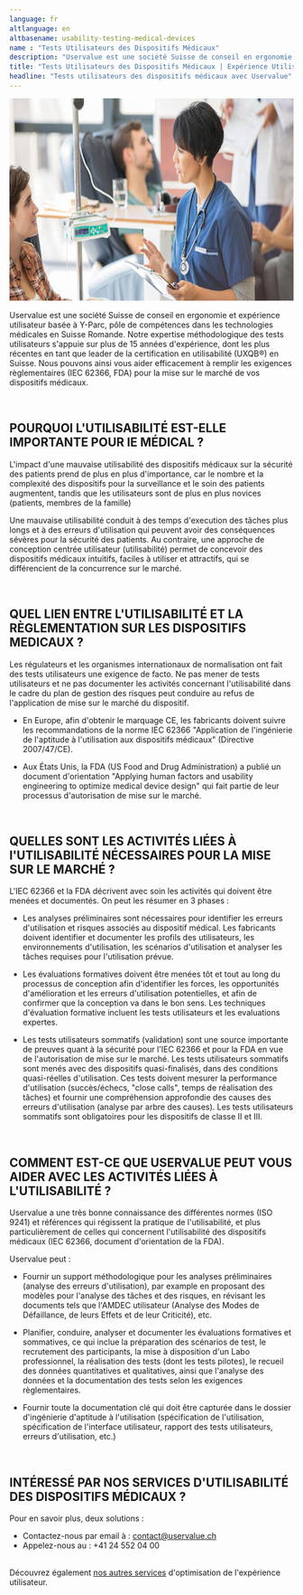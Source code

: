 ```yaml
---
language: fr
altlanguage: en
altbasename: usability-testing-medical-devices
name : "Tests Utilisateurs des Dispositifs Médicaux"
description: "Uservalue est une société Suisse de conseil en ergonomie et expérience utilisateur. Notre expertise méthodologique des tests utilisateurs s'appuie sur plus de 15 années d'expérience, dont les plus récentes en tant que leader de la certification en utilisabilité (UXQB®) en Suisse. Nous pouvons ainsi vous aider efficacement à remplir les exigences règlementaires (IEC 62366, FDA) pour la mise sur le marché de vos dispositifs médicaux."
title: "Tests Utilisateurs des Dispositifs Médicaux | Expérience Utilisateur, UX, Ergonomie | Suisse"
headline: "Tests utilisateurs des dispositifs médicaux avec Uservalue" 
---
```


<p style=text-align:center><img alt="Infirmière s'occupant d'un patient" src=/dist/img/nurse-taking-care-of-patient.jpg style=width:750px;height:358px width=750 height=358 /></p>

Uservalue est une société Suisse de conseil en ergonomie et expérience utilisateur basée à Y-Parc, pôle de compétences dans les technologies médicales en Suisse Romande. Notre expertise méthodologique des tests utilisateurs s'appuie sur plus de 15 années d'expérience, dont les plus récentes en tant que leader de la certification en utilisabilité (UXQB®) en Suisse. Nous pouvons ainsi vous aider efficacement à remplir les exigences règlementaires (IEC 62366, FDA) pour la mise sur le marché de vos dispositifs médicaux.

<br />

## POURQUOI L'UTILISABILITÉ EST-ELLE IMPORTANTE POUR lE MÉDICAL ? 

L'impact d'une mauvaise utilisabilité des dispositifs médicaux sur la sécurité des patients prend de plus en plus d'importance, car le nombre et la complexité des dispositifs pour la surveillance et le soin des patients augmentent, tandis que les utilisateurs sont de plus en plus novices (patients, membres de la famille)

Une mauvaise utilisabilité conduit à des temps d'execution des tâches plus longs et à des erreurs d'utilisation qui peuvent avoir des conséquences sévères pour la sécurité des patients. Au contraire, une approche de conception centrée utilisateur (utilisabilité) permet de concevoir des dispositifs médicaux intuitifs, faciles à utiliser et attractifs, qui se différencient de la concurrence sur le marché.

<br />

## QUEL LIEN ENTRE L'UTILISABILITÉ ET LA RÈGLEMENTATION SUR LES DISPOSITIFS MEDICAUX ? 

Les régulateurs et les organismes internationaux de normalisation ont fait des tests utilisateurs une exigence de facto. Ne pas mener de tests utilisateurs et ne pas documenter les activités  concernant l'utilisabilité dans le cadre du plan de gestion des risques peut conduire au refus de l'application de mise sur le marché du dispositif.

* En Europe, afin d'obtenir le marquage CE, les fabricants doivent suivre les recommandations de la norme IEC 62366 "Application de l'ingénierie de l'aptitude à l'utilisation aux dispositifs médicaux" (Directive 2007/47/CE).

* Aux États Unis, la FDA (US Food and Drug Administration) a publié un document d'orientation "Applying human factors and usability engineering to optimize medical device design" qui fait partie de leur processus d'autorisation de mise sur le marché.

<br />

## QUELLES SONT LES ACTIVITÉS LIÉES À l'UTILISABILITÉ NÉCESSAIRES POUR LA MISE SUR LE MARCHÉ ?

L'IEC 62366 et la FDA décrivent avec soin les activités qui doivent être menées et documentés. On peut les résumer en 3 phases :

* Les analyses préliminaires sont nécessaires pour identifier les erreurs d'utilisation et risques associés au dispositif médical. Les fabricants doivent identifier et documenter les profils des utilisateurs, les environnements d'utilisation, les scénarios d'utilisation et analyser les tâches requises pour l'utilisation prévue.

* Les évaluations formatives doivent être menées tôt et tout au long du processus de conception afin d'identifier les forces, les opportunités d'amélioration et les erreurs d'utilisation potentielles, et afin de confirmer que la conception va dans le bon sens. Les techniques d'évaluation formative incluent les tests utilisateurs et les evaluations expertes.

* Les tests utilisateurs sommatifs (validation) sont une source importante de preuves quant à la sécurité pour l'IEC 62366 et pour la FDA en vue de l'autorisation de mise sur le marché. Les tests utilisateurs sommatifs sont menés avec des dispositifs quasi-finalisés, dans des conditions quasi-réelles d'utilisation. Ces tests doivent mesurer la performance d'utilisation (succès/échecs, "close calls", temps de réalisation des tâches) et fournir une compréhension approfondie des causes des erreurs d'utilisation (analyse par arbre des causes). Les tests utilisateurs sommatifs sont obligatoires pour les dispositifs de classe II et III.

<br />

## COMMENT EST-CE QUE USERVALUE PEUT VOUS AIDER AVEC LES ACTIVITÉS LIÉES À L'UTILISABILITÉ ?

Uservalue a une très bonne connaissance des différentes normes (ISO 9241) et références qui régissent la pratique de l'utilisabilité, et plus particulièrement de celles qui concernent l'utilisabilité des dispositifs médicaux (IEC 62366, document d'orientation de la FDA).

Uservalue peut : 

* Fournir un support méthodologique pour les analyses préliminaires (analyse des erreurs d'utilisation), par example en proposant des modèles pour l'analyse des tâches et des risques, en révisant les documents tels que l'AMDEC utilisateur (Analyse des Modes de Défaillance, de leurs Effets et de leur Criticité), etc.

* Planifier, conduire, analyser et documenter les évaluations formatives et sommatives, ce qui inclue la préparation des scénarios de test, le recrutement des participants, la mise à disposition d'un Labo professionnel, la réalisation des tests (dont les tests pilotes), le recueil des données quantitatives et qualitatives, ainsi que l'analyse des données et la documentation des tests selon les exigences règlementaires.

* Fournir toute la documentation clé qui doit être capturée dans le dossier d'ingénierie d'aptitude à l'utilisation (spécification de l'utilisation, spécification de l'interface utilisateur, rapport des tests utilisateurs, erreurs d'utilisation, etc.)

<br />

## INTÉRESSÉ PAR NOS SERVICES D'UTILISABILITÉ DES DISPOSITIFS MÉDICAUX ?

Pour en savoir plus, deux solutions :

* Contactez-nous par email à : <a href=mailto:contact@uservalue.ch>contact@uservalue.ch</a>
* Appelez-nous au : +41 24 552 04 00

<br />
<div class="sub-footer no-image">
Découvrez également <a href=/fr/>nos autres services</a> d'optimisation de l'expérience utilisateur.
</div>